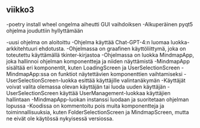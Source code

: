## viikko3
-poetry install wheel ongelma aiheutti GUI vaihdoiksen
-Alkuperäinen pyqt5 ohjelma jouduttiin hyllyttämään

-uusi ohjelma on aloitoittu
-Ohjelma käyttää Chat-GPT-4:n luomaa luokka-arkkitehtuuri ehdotusta.
-Ohjelmassa on graafinen käyttöliittymä, joka on toteutettu käyttämällä tkinter-kirjastoa
-Ohjelmassa on luokka MindmapApp, joka hallinnoi ohjelman komponentteja ja niiden näyttämistä
-MindmapApp sisältää eri komponentit, kuten LoadingScreen ja UserSelectionScreen
-MindmapApp:ssa on funktiot näytettävien komponenttien vaihtamiseksi
-UserSelectionScreen-luokka esittää käyttäjille valintanäkymän
-Käyttäjät voivat valita olemassa olevan käyttäjän tai luoda uuden käyttäjän
-UserSelectionScreen käyttää UserManagement-luokkaa käyttäjien hallintaan
-MindmapApp-luokan instanssi luodaan ja suoritetaan ohjelman lopussa
-Koodissa on kommentoitu pois muita komponentteja ja toiminnallisuuksia, kuten FolderSelectionScreen ja MindmapScreen, mutta ne eivät ole käytössä nykyisessä versiossa.

